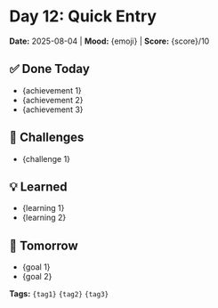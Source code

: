 # Day 12: Quick Entry

**Date:** 2025-08-04 | **Mood:** {emoji} | **Score:** {score}/10

## ✅ Done Today
- {achievement 1}
- {achievement 2}
- {achievement 3}

## 🚧 Challenges
- {challenge 1}

## 💡 Learned
- {learning 1}
- {learning 2}

## 🎯 Tomorrow
- {goal 1}
- {goal 2}

**Tags:** `{tag1}` `{tag2}` `{tag3}`
